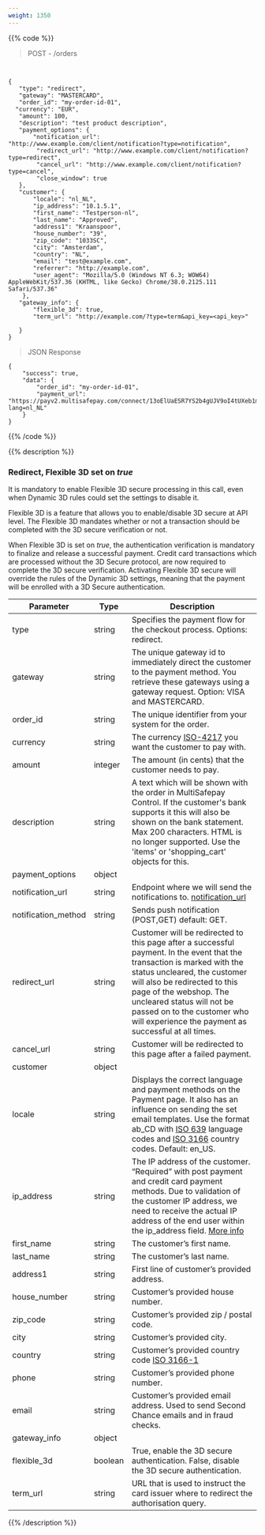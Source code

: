 ```yaml
---
weight: 1350
---
```

{{% code %}}
> POST - /orders 

```shell


{
   "type": "redirect",
   "gateway": "MASTERCARD",
   "order_id": "my-order-id-01",
  "currency": "EUR",
   "amount": 100,
   "description": "test product description",
   "payment_options": {
       "notification_url": "http://www.example.com/client/notification?type=notification",
        "redirect_url": "http://www.example.com/client/notification?type=redirect",
        "cancel_url": "http://www.example.com/client/notification?type=cancel", 
        "close_window": true
   }, 
   "customer": {
       "locale": "nl_NL",
       "ip_address": "10.1.5.1",
       "first_name": "Testperson-nl",
       "last_name": "Approved",
       "address1": "Kraanspoor",
       "house_number": "39",
       "zip_code": "1033SC",
       "city": "Amsterdam",
       "country": "NL",
       "email": "test@example.com",
       "referrer": "http://example.com",
       "user_agent": "Mozilla/5.0 (Windows NT 6.3; WOW64) AppleWebKit/537.36 (KHTML, like Gecko) Chrome/38.0.2125.111 Safari/537.36"
    },
   "gateway_info": {
       "flexible_3d": true,
       "term_url": "http://example.com/?type=term&api_key=<api_key>"
        
   }
}
```

> JSON Response

```shell
{
    "success": true,
    "data": {
        "order_id": "my-order-id-01",
        "payment_url": "https://payv2.multisafepay.com/connect/13oElUaESR7YS2b4gUJV9oI4tUXeb1mj1D8/?lang=nl_NL"
    }
}
```
{{% /code %}}

{{% description %}}
### Redirect, Flexible 3D set on _true_ 

It is mandatory to enable Flexible 3D secure processing in this call, even when Dynamic 3D rules could set the settings to disable it.

Flexible 3D is a feature that allows you to enable/disable 3D secure at API level. The Flexible 3D mandates whether or not a transaction should be completed with the 3D secure verification or not.

When Flexible 3D is set on _true_, the authentication verification is mandatory to finalize and release a successful payment. Credit card transactions which are processed without the 3D Secure protocol, are now required to complete the 3D secure verification. Activating Flexible 3D secure will override the rules of the Dynamic 3D settings, meaning that the payment will be enrolled with a 3D Secure authentication. 


| Parameter                      | Type      | Description |
|--------------------------------|-----------|-----------------------------------------------------------------------------------------|
| type                           | string    | Specifies the payment flow for the checkout process. Options: redirect.       |
| gateway                        | string    | The unique gateway id to immediately direct the customer to the payment method. You retrieve these gateways using a gateway request. Option: VISA and MASTERCARD. |
| order_id                       | string    | The unique identifier from your system for the order.                  |
| currency                       | string    | The currency [ISO-4217](https://www.iso.org/iso-4217-currency-codes.html) you want the customer to pay with. |
| amount                         | integer   | The amount (in cents) that the customer needs to pay.        |
| description                    | string    | A text which will be shown with the order in MultiSafepay Control. If the customer's bank supports it this will also be shown on the bank statement. Max 200 characters. HTML is no longer supported. Use the 'items' or 'shopping_cart' objects for this. |
| payment_options                | object    |                             |
| notification_url               | string    | Endpoint where we will send the notifications to. [notification_url](/faq/api/how-does-the-notification-url-work/)                                |
| notification_method            | string    | Sends push notification  (POST,GET) default: GET. | 
| redirect_url                   | string    | Customer will be redirected to this page after a successful payment. In the event that the transaction is marked with the status uncleared, the customer will also be redirected to this page of the webshop. The uncleared status will not be passed on to the customer who will experience the payment as successful at all times. |
| cancel_url                     | string    | Customer will be redirected to this page after a failed payment.  | 
| customer                       | object    |                        |
| locale                         | string    | Displays the correct language and payment methods on the Payment page. It also has an influence on sending the set email templates. Use the format ab_CD with [ISO 639](https://www.iso.org/iso-639-language-codes.html) language codes and [ISO 3166](https://www.iso.org/iso-3166-country-codes.html) country codes. Default: en_US. | 
| ip_address                     | string    | The IP address of the customer. “Required” with post payment and credit card payment methods. Due to validation of the customer IP address, we need to receive the actual IP address of the end user within the ip_address field.  [More info](/faq/api/ip_address/) | 
| first_name                     | string    | The customer’s first name.                   |
| last_name                      | string    | The customer’s last name.                    |
| address1                       | string    | First line of customer’s provided address.   |
| house_number                   | string    | Customer’s provided house number.            |
| zip_code                       | string    | Customer’s provided zip / postal code.       |
| city                           | string    | Customer’s provided city.                    |
| country                        | string    | Customer’s provided country code [ISO 3166-1](https://www.iso.org/iso-3166-country-codes.html) |
| phone                          | string    | Customer’s provided phone number.            |
| email                          | string    | Customer’s provided email address. Used to send Second Chance emails and in fraud checks.   |
| gateway_info                   | object    |
| flexible_3d                    | boolean   | True, enable the 3D secure authentication. False, disable the 3D secure authentication.  |
| term_url                       | string    | URL that is used to instruct the card issuer where to redirect the authorisation query. |
{{% /description %}}
